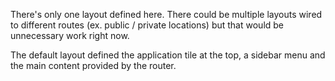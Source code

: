 There's only one layout defined here. There could be multiple layouts wired to different routes (ex. public / private
locations)
but that would be unnecessary work right now.

The default layout defined the application tile at the top, a sidebar menu and the main content provided by the router.
